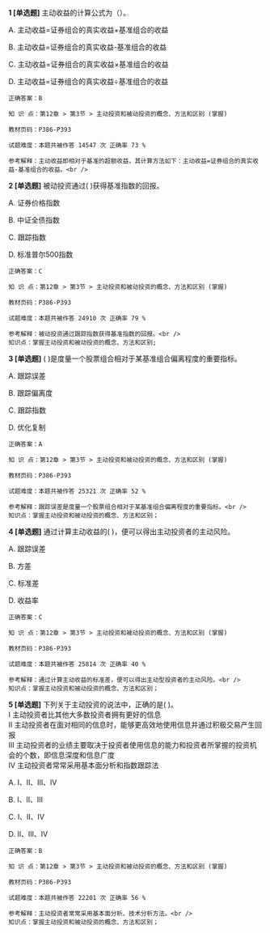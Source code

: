 **1 [单选题]** 主动收益的计算公式为（）。

A. 主动收益=证券组合的真实收益+基准组合的收益

B. 主动收益=证券组合的真实收益-基准组合的收益

C. 主动收益=证券组合的真实收益×基准组合的收益

D. 主动收益=证券组合的真实收益÷基准组合的收益

```
正确答案：B

知 识 点：第12章 > 第3节 > 主动投资和被动投资的概念、方法和区别 (掌握)

教材页码：P386-P393

试题难度：本题共被作答 14547 次 正确率 73 %

参考解释：主动收益即相对于基准的超额收益，其计算方法如下：主动收益=证券组合的真实收益-基准组合的收益。<br />

```


**2 [单选题]** 被动投资通过( )获得基准指数的回报。

A. 证券价格指数

B. 中证全债指数

C. 跟踪指数

D. 标准普尔500指数 

```
正确答案：C

知 识 点：第12章 > 第3节 > 主动投资和被动投资的概念、方法和区别 (掌握)

教材页码：P386-P393

试题难度：本题共被作答 24910 次 正确率 79 %

参考解释：被动投资通过跟踪指数获得基准指数的回报。<br />
知识点：掌握主动投资和被动投资的概念、方法和区别;
```


**3 [单选题]** ( )是度量一个股票组合相对于某基准组合偏离程度的重要指标。

A. 跟踪误差

B. 跟踪偏离度

C. 跟踪指数

D. 优化复制 

```
正确答案：A

知 识 点：第12章 > 第3节 > 主动投资和被动投资的概念、方法和区别 (掌握)

教材页码：P386-P393

试题难度：本题共被作答 25321 次 正确率 52 %

参考解释：跟踪误差是度量一个股票组合相对于某基准组合偏离程度的重要指标。<br />
知识点：掌握主动投资和被动投资的概念、方法和区别；
```


**4 [单选题]** 通过计算主动收益的( )，便可以得出主动投资者的主动风险。

A. 跟踪误差

B. 方差

C. 标准差

D. 收益率 

```
正确答案：C

知 识 点：第12章 > 第3节 > 主动投资和被动投资的概念、方法和区别 (掌握)

教材页码：P386-P393

试题难度：本题共被作答 25814 次 正确率 40 %

参考解释：通过计算主动收益的标准差，便可以得出主动型投资者的主动风险。<br />
知识点：掌握主动投资和被动投资的概念、方法和区别；
```


**5 [单选题]** 下列关于主动投资的说法中，正确的是( )。 <br />
Ⅰ 主动投资者比其他大多数投资者拥有更好的信息 <br />
Ⅱ 主动投资者在面对相同的信息时，能够更高效地使用信息并通过积极交易产生回报 <br />
Ⅲ 主动投资者的业绩主要取决于投资者使用信息的能力和投资者所掌握的投资机会的个数，即信息深度和信息广度 <br />
Ⅳ 主动投资者常常采用基本面分析和指数跟踪法

A. Ⅰ、Ⅱ、Ⅲ、Ⅳ

B. Ⅰ、Ⅱ、Ⅲ

C. Ⅰ、Ⅱ、Ⅳ

D. Ⅱ、Ⅲ、Ⅳ 

```
正确答案：B

知 识 点：第12章 > 第3节 > 主动投资和被动投资的概念、方法和区别 (掌握)

教材页码：P386-P393

试题难度：本题共被作答 22201 次 正确率 56 %

参考解释：主动投资者常常采用基本面分析、技术分析方法。<br />
知识点：掌握主动投资和被动投资的概念、方法和区别；
```

